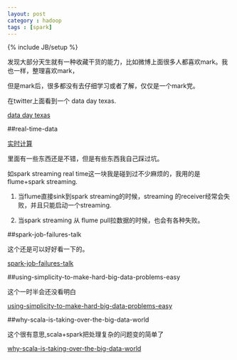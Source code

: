 ```yaml
---
layout: post
category : hadoop
tags : [spark]
---
```

{% include JB/setup %}

发现大部分天生就有一种收藏干货的能力，比如微博上面很多人都喜欢mark。我也一样，整理喜欢mark，

但是mark后，很多都没有去仔细学习或者了解，仅仅是一个mark党。

在twitter上面看到一个 data day texas.

[data day texas](http://datadaytexas.com/schedule 'http://datadaytexas.com/schedule')


##real-time-data

[实时计算](http://www.slideshare.net/harisr1234/real-time-data-processing-using-spark-streaming 'http://www.slideshare.net/harisr1234/real-time-data-processing-using-spark-streaming')

里面有一些东西还是不错，但是有些东西我自己踩过坑。

如spark streaming real time这一块我是碰到过不少麻烦的，我用的是flume+spark streaming.

1. 当flume直接sink到spark streaming的时候，streaming 的receiver经常会失败，并且只能启动一个streaming.

2. 当spark streaming 从 flume pull拉数据的时候，也会有各种失败。


##spark-job-failures-talk 


这个还是可以好好看一下的。

[spark-job-failures-talk](http://www.slideshare.net/SandyRyza/spark-job-failures-talk 'http://www.slideshare.net/SandyRyza/spark-job-failures-talk')


##using-simplicity-to-make-hard-big-data-problems-easy

这个一时半会还没看明白

[using-simplicity-to-make-hard-big-data-problems-easy](http://www.slideshare.net/nathanmarz/using-simplicity-to-make-hard-big-data-problems-easy 'http://www.slideshare.net/nathanmarz/using-simplicity-to-make-hard-big-data-problems-easy')

##why-scala-is-taking-over-the-big-data-world

这个很有意思,scala+spark把处理复杂的问题变的简单了

[why-scala-is-taking-over-the-big-data-world](why-scala-is-taking-over-the-big-data-world 'http://www.slideshare.net/deanwampler/why-scala-is-taking-over-the-big-data-world')

